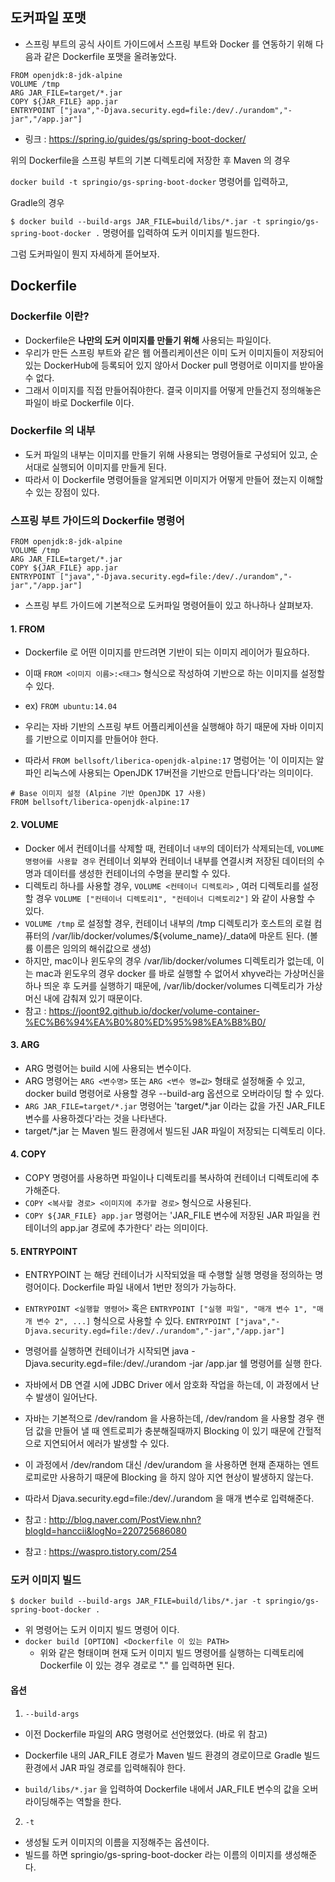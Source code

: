 ## 도커파일 포맷
- 스프링 부트의 공식 사이트 가이드에서 스프링 부트와 Docker 를 연동하기 위해 다음과 같은 Dockerfile 포맷을 올려놓았다.
```
FROM openjdk:8-jdk-alpine
VOLUME /tmp
ARG JAR_FILE=target/*.jar
COPY ${JAR_FILE} app.jar
ENTRYPOINT ["java","-Djava.security.egd=file:/dev/./urandom","-jar","/app.jar"]
```
- 링크 : https://spring.io/guides/gs/spring-boot-docker/

위의 Dockerfile을 스프링 부트의 기본 디렉토리에 저장한 후 Maven 의 경우

``` docker build -t springio/gs-spring-boot-docker ```
명령어를 입력하고, 

Gradle의 경우

``` $ docker build --build-args JAR_FILE=build/libs/*.jar -t springio/gs-spring-boot-docker . ```
명령어를 입력하여 도커 이미지를 빌드한다.

그럼 도커파일이 뭔지 자세하게 뜯어보자.

## Dockerfile
### Dockerfile 이란?

- Dockerfile은 **나만의 도커 이미지를 만들기 위해** 사용되는 파일이다.
- 우리가 만든 스프링 부트와 같은 웹 어플리케이션은 이미 도커 이미지들이 저장되어 있는 DockerHub에 등록되어 있지 않아서 Docker pull 명령어로 이미지를 받아올 수 없다. 
- 그래서 이미지를 직접 만들어줘야한다. 결국 이미지를 어떻게 만들건지 정의해놓은 파일이 바로 Dockerfile 이다.

### Dockerfile 의 내부
- 도커 파일의 내부는 이미지를 만들기 위해 사용되는 명령어들로 구성되어 있고, 순서대로 실행되어 이미지를 만들게 된다.
- 따라서 이 Dockerfile 명령어들을 알게되면 이미지가 어떻게 만들어 졌는지 이해할 수 있는 장점이 있다.

### 스프링 부트 가이드의 Dockerfile 명령어

``` 
FROM openjdk:8-jdk-alpine
VOLUME /tmp
ARG JAR_FILE=target/*.jar
COPY ${JAR_FILE} app.jar
ENTRYPOINT ["java","-Djava.security.egd=file:/dev/./urandom","-jar","/app.jar"]
```

- 스프링 부트 가이드에 기본적으로 도커파일 명령어들이 있고 하나하나 살펴보자.

#### 1. FROM
- Dockerfile 로 어떤 이미지를 만드려면 기반이 되는 이미지 레이어가 필요하다.
- 이때 `FROM <이미지 이름>:<태그>` 형식으로 작성하여 기반으로 하는 이미지를 설정할 수 있다. 
- ex) `FROM ubuntu:14.04`

- 우리는 자바 기반의 스프링 부트 어플리케이션을 실행해야 하기 때문에 자바 이미지를 기반으로 이미지를 만들어야 한다. 
- 따라서 `FROM bellsoft/liberica-openjdk-alpine:17` 명렁어는 '이 이미지는 알파인 리눅스에 사용되는 OpenJDK 17버전을 기반으로 만듭니다'라는 의미이다.
```dotenv
# Base 이미지 설정 (Alpine 기반 OpenJDK 17 사용)
FROM bellsoft/liberica-openjdk-alpine:17
```

#### 2. VOLUME
- Docker 에서 컨테이너를 삭제할 때, 컨테이너 `내부`의 데이터가 삭제되는데, `VOLUME 명령어를 사용할 경우` 컨테이너 외부와 컨테이너 내부를 연결시켜 저장된 데이터의 수명과 데이터를 생성한 컨테이너의 수명을 분리할 수 있다. 
- 디렉토리 하나를 사용할 경우, `VOLUME <컨테이너 디렉토리>` , 여러 디렉토리를 설정할 경우 `VOLUME ["컨테이너 디렉토리1", "컨테이너 디렉토리2"]` 와 같이 사용할 수 있다.
- `VOLUME /tmp` 로 설정할 경우, 컨테이너 내부의 /tmp 디렉토리가 호스트의 로컬 컴퓨터의 /var/lib/docker/volumes/${volume_name}/_data에 마운트 된다. (볼륨 이름은 임의의 해쉬값으로 생성)
- 하지만, mac이나 윈도우의 경우 /var/lib/docker/volumes 디렉토리가 없는데, 이는 mac과 윈도우의 경우 docker 를 바로 실행할 수 없어서 xhyve라는 가상머신을 하나 띄운 후 도커를 실행하기 때문에, /var/lib/docker/volumes 디렉토리가 가상머신 내에 감춰져 있기 때문이다.
- 참고 : https://joont92.github.io/docker/volume-container-%EC%B6%94%EA%B0%80%ED%95%98%EA%B8%B0/

#### 3. ARG
- ARG 명령어는 build 시에 사용되는 변수이다. 
- ARG 명령어는 `ARG <변수명>` 또는 `ARG <변수 명=값>` 형태로 설정해줄 수 있고, docker build 명령어로 사용할 경우 --build-arg 옵션으로 오버라이딩 할 수 있다. 
- `ARG JAR_FILE=target/*.jar` 명령어는 'target/*.jar 이라는 값을 가진 JAR_FILE 변수를 사용하겠다'라는 것을 나타낸다. 
- target/*.jar 는 Maven 빌드 환경에서 빌드된 JAR 파일이 저장되는 디렉토리 이다.

#### 4. COPY
- COPY 명령어를 사용하면 파일이나 디렉토리를 복사하여 컨테이너 디렉토리에 추가해준다. 
- `COPY <복사할 경로> <이미지에 추가할 경로>` 형식으로 사용된다. 
- `COPY ${JAR_FILE} app.jar` 명령어는 'JAR_FILE 변수에 저장된 JAR 파일을 컨테이너의 app.jar 경로에 추가한다' 라는 의미이다.

#### 5. ENTRYPOINT
- ENTRYPOINT 는 해당 컨테이너가 시작되었을 때 수행할 실행 명령을 정의하는 명령어이다. Dockerfile 파일 내에서 1번만 정의가 가능하다.
- `ENTRYPOINT <실행할 명령어>` 혹은 `ENTRYPOINT ["실행 파일", "매개 변수 1", "매개 변수 2", ...]` 형식으로 사용할 수 있다. 
``` ENTRYPOINT ["java","-Djava.security.egd=file:/dev/./urandom","-jar","/app.jar"] ```

- 명령어를 실행하면 컨테이너가 시작되면 java -Djava.security.egd=file:/dev/./urandom -jar /app.jar 쉘 명령어를 실행 한다. 
- 자바에서 DB 연결 시에 JDBC Driver 에서 암호화 작업을 하는데, 이 과정에서 난수 발생이 일어난다. 
- 자바는 기본적으로 /dev/random 을 사용하는데, /dev/random 을 사용할 경우 랜덤 값을 만들어 낼 때 엔트로피가 충분해질때까지 Blocking 이 있기 때문에 간헐적으로 지연되어서 에러가 발생할 수 있다. 
- 이 과정에서 /dev/random 대신 /dev/urandom 을 사용하면 현재 존재하는 엔트로피로만 사용하기 때문에 Blocking 을 하지 않아 지연 현상이 발생하지 않는다. 
- 따라서 Djava.security.egd=file:/dev/./urandom 을 매개 변수로 입력해준다. 
- 참고 : http://blog.naver.com/PostView.nhn?blogId=hanccii&logNo=220725686080
- 참고 : https://waspro.tistory.com/254

### 도커 이미지 빌드
`$ docker build --build-args JAR_FILE=build/libs/*.jar -t springio/gs-spring-boot-docker .`
- 위 명령어는 도커 이미지 빌드 명령어 이다.
- `docker build [OPTION] <Dockerfile 이 있는 PATH>`
  - 위와 같은 형태이며 현재 도커 이미지 빌드 명령어를 실행하는 디렉토리에 Dockerfile 이 있는 경우 경로로 "." 를 입력하면 된다.

#### 옵션
1. `--build-args`
- 이전 Dockerfile 파일의 ARG 명령어로 선언했었다. (바로 위 참고)
- Dockerfile 내의 JAR_FILE 경로가 Maven 빌드 환경의 경로이므로 Gradle 빌드 환경에서 JAR 파일 경로를 입력해줘야 한다.

- `build/libs/*.jar` 을 입력하여 Dockerfile 내에서 JAR_FILE 변수의 값을 오버라이딩해주는 역할을 한다.

2. `-t`
- 생성될 도커 이미지의 이름을 지정해주는 옵션이다. 
- 빌드를 하면 springio/gs-spring-boot-docker 라는 이름의 이미지를 생성해준다.